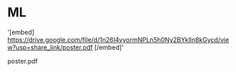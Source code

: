 # ML
'[embed]
https://drive.google.com/file/d/1n26l4vyormNPLn5h0Ny2BYklln8kGycd/view?usp=share_link/poster.pdf
[/embed]'

poster.pdf
